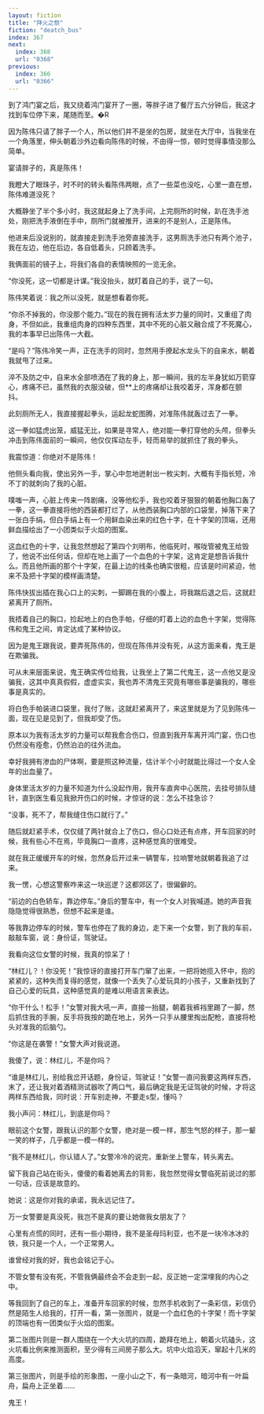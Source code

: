 ```yaml
---
layout: fiction
title: "拜火之祭"
fiction: "deatch_bus"
index: 367
next:
  index: 368
  url: "0368"
previous:
  index: 366
  url: "0366"
---
```

到了鸿门宴之后，我又绕着鸿门宴开了一圈，等胖子进了餐厅五六分钟后，我这才找到车位停下来，尾随而至。�R

因为陈伟只请了胖子一个人，所以他们并不是坐的包房，就坐在大厅中，当我坐在一个角落里，伸头朝着沙外边看向陈伟的时候，不由得一惊，顿时觉得事情没那么简单。

宴请胖子的，真是陈伟！

我瞪大了眼珠子，时不时的转头看陈伟两眼，点了一些菜也没吃，心里一直在想，陈伟难道没死？

大概静坐了半个多小时，我这就起身上了洗手间，上完厕所的时候，趴在洗手池处，刚把洗手液倒在手中，厕所门就被推开，进来的不是别人，正是陈伟。

他进来后没说别的，就直接走到洗手池旁直接洗手，这男厕洗手池只有两个池子，我在左边，他在后边，各自低着头，只顾着洗手。

我俩面前的镜子上，将我们各自的表情映照的一览无余。

“你没死，这一切都是计谋。”我没抬头，就盯着自己的手，说了一句。

陈伟笑着说：我之所以没死，就是想看着你死。

“你杀不掉我的，你没那个能力。”现在的我在拥有活太岁力量的同时，又重组了肉身，不但如此，我重组肉身的四种东西里，其中不死的心脏又融合成了不死魔心，我的本事早已出陈伟一大截。

“是吗？”陈伟冷笑一声，正在洗手的同时，忽然用手撩起水龙头下的自来水，朝着我就甩了过来。

淬不及防之中，自来水全部喷洒在了我的身上，那一瞬间，我的左半身犹如万箭穿心，疼痛不已，虽然我的衣服没破，但**上的疼痛却让我咬着牙，浑身都在颤抖。

此刻厕所无人，我直接握起拳头，运起龙蛇图腾，对准陈伟就轰过去了一拳。

这一拳如猛虎出笼，威猛无比，如果是寻常人，绝对能一拳打穿他的头颅，但拳头冲击到陈伟面前的一瞬间，他仅仅挥动左手，轻而易举的就抓住了我的拳头。

我震惊道：你绝对不是陈伟！

他侧头看向我，使出另外一手，掌心中忽地迸射出一枚尖刺，大概有手指长短，冷不丁的就刺向了我的心脏。

噗嗤一声，心脏上传来一阵剧痛，没等他松手，我也咬着牙狠狠的朝着他胸口轰了一拳，这一拳直接将他的西装都打烂了，从他西装胸口内部的口袋里，掉落下来了一张白手绢，但白手绢上有一个用鲜血染出来的红色十字，在十字架的顶端，还用鲜血描绘出了一小团类似于火焰的图案。

这血红色的十字，让我忽然想起了第四个刘明布，他临死时，喉咙管被鬼王给毁了，他说不出任何话，但却在地上画了一个血色的十字架，这肯定是想告诉我什么。而且他所画的那个十字架，在最上边的线条也确实很粗，应该是时间紧迫，他来不及把十字架的模样画清楚。

陈伟快拔出插在我心口上的尖刺，一脚踢在我的小腹上，将我踹后退之后，这就赶紧离开了厕所。

我捂着自己的胸口，捡起地上的白色手帕，仔细的盯着上边的血色十字架，觉得陈伟和鬼王之间，肯定达成了某种协议。

因为是鬼王跟我说，要弄死陈伟的，但现在陈伟并没有死，从这方面来看，鬼王是在欺骗我。

可从未来层面来说，鬼王确实传位给我，让我坐上了第二代鬼王，这一点他又是没骗我，这其中真真假假，虚虚实实，我也弄不清鬼王究竟有哪些事是骗我的，哪些事是真实的。

将白色手帕装进口袋里，我付了账，这就赶紧离开了，来这里就是为了见到陈伟一面，现在见是见到了，但我却受了伤。

原本以为我有活太岁的力量可以帮我愈合伤口，但直到我开车离开鸿门宴，伤口也仍然没有痊愈，仍然泊泊的往外流血。

幸好我拥有渗血的尸体啊，要是照这种流量，估计半个小时就能比得过一个女人全年的出血量了。

身体里活太岁的力量不知道为什么没起作用，我开车直奔中心医院，去挂号排队缝针，直到医生看见我掀开伤口的时候，才惊讶的说：怎么不挂急诊？

“没事，死不了，帮我缝住伤口就行了。”

随后就赶紧手术，仅仅缝了两针就合上了伤口，但心口处还有点疼，开车回家的时候，我有些心不在焉，毕竟胸口一直疼，这种感觉真的很难受。

就在我正缓缓开车的时候，忽然身后开过来一辆警车，拉响警地就朝着我追了过来。

我一愣，心想这警察咋来这一块巡逻？这都郊区了，很偏僻的。

“前边的白色轿车，靠边停车。”身后的警车中，有一个女人对我喊道。她的声音我隐隐觉得很熟悉，但想不起来是谁。

等我靠边停车的时候，警车也停在了我的身边，走下来一个女警，到了我的车前，敲敲车窗，说：身份证，驾驶证。

我看向这位女警的时候，我真的惊呆了！

“林红儿？！你没死！”我惊讶的直接打开车门窜了出来，一把将她揽入怀中，抱的紧紧的，这种失而复得的感觉，就像一个丢失了心爱玩具的小孩子，又重新找到了自己心爱的玩具，这种感觉真的是难以用语言来表达。

“你干什么！松手！”女警对我大吼一声，直接一抬腿，朝着我裤裆里踢了一脚，然后抓住我的手腕，反手将我按的跪在地上，另外一只手从腰里掏出配枪，直接将枪头对准我的后脑勺。

“你这是在袭警！”女警大声对我说道。

我傻了，说：林红儿，不是你吗？

“谁是林红儿，别给我岔开话题，身份证，驾驶证！”女警一直问我要这两样东西，末了，还让我对着酒精测试器吹了两口气，最后确定我是无证驾驶的时候，才将这两样东西给我，同时说：开车别走神，不要走s型，懂吗？

我小声问：林红儿，到底是你吗？

眼前这个女警，跟我认识的那个女警，绝对是一模一样，那生气怒的样子，那一颦一笑的样子，几乎都是一模一样的。

“我不是林红儿，你认错人了。”女警冷冷的说完，重新坐上警车，转头离去。

留下我自己站在街头，傻傻的看着她离去的背影，我忽然觉得女警临死前说过的那一句话，应该是故意的。

她说：这是你对我的承诺，我永远记住了。

万一女警要是真没死，我岂不是真的要让她做我女朋友了？

心里有点慌的同时，还有一些小期待，我不是圣母玛利亚，也不是一块冷冰冰的铁，我只是一个人，一个正常男人。

谁曾经对我的好，我也会铭记于心。

不管女警有没有死，不管我俩最终会不会走到一起，反正她一定深埋我的内心之中。

等我回到了自己的车上，准备开车回家的时候，忽然手机收到了一条彩信，彩信仍然是陌生人给我的，打开一看，第一张图片，就是一个血红色的十字架！而十字架的顶端也有一团类似于火焰的图案。

第二张图片则是一群人围绕在一个大火坑的四周，跪拜在地上，朝着火坑磕头，这火坑看比例来推测面积，至少得有三间房子那么大。坑中火焰滔天，窜起十几米的高度。

第三张图片，则是手绘的形象图，一座小山之下，有一条暗河，暗河中有一叶扁舟，扁舟上正坐着……

鬼王！